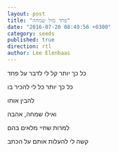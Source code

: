 ```yaml
---
layout: post
title: "פחד מול שמחה"
date: "2016-07-20 08:49:56 +0300"
category: seeds
published: true
direction: rtl
author: Lee Elenbaas
---
```

כל כך יותר קל לי לדבר על פחד

כל כך יותר כל לי להכיר בו

להבין אותו

ואילו שמחה, אהבה

למרות שחיי מלאים בהם

קשה לי להעלות אותם על הכתב
